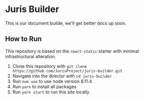 # Juris Builder

This is our document builde, we'll get better docs up soon.

## How to Run

This repository is based on the `react-static` starter with minimal infrastructural alteration.

1. Clone this repository with `git clone https://github.com/JurisProject/juris-builder.git`
2. Navigate into the director with `cd juris-builder`
3. Run `nvm use` to use node version 8.11.4
4. Run `yarn` to install all packages
5. Run `yarn start` to run this site locally
